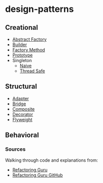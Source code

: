 # design-patterns

## Creational
- [Abstract Factory](abstract-factory.py)
- [Builder](builder.py)
- [Factory Method](factory-method.py)
- [Prototype](prototype.py)
- Singleton
  - [Naive](singleton-naive.py)
  - [Thread Safe](singleton-thread-safe.py)

## Structural
- [Adapter](adapter.py)
- [Bridge](bridge.py)
- [Composite](composite.py)
- [Decorator](decorator.py)
- [Flyweight]()

## Behavioral


### Sources
Walking through code and explanations from:
- [Refactoring Guru](https://refactoring.guru)
- [Refactoring Guru GitHub](https://github.com/RefactoringGuru)